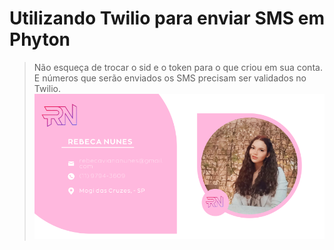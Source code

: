 # Utilizando Twilio para enviar SMS em Phyton
> Não esqueça de trocar o sid e o token para o que criou em sua conta. E números que serão enviados os SMS precisam ser validados no Twilio.
> <img src="ass.svg">
